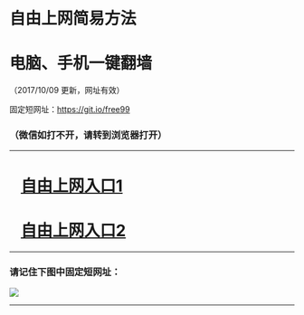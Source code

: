 ﻿# 自由上网简易方法

# 电脑、手机一键翻墙

（2017/10/09 更新，网址有效）

固定短网址：https://git.io/free99

### （微信如打不开，请转到浏览器打开）


***





# &nbsp;&nbsp; <a href="http://ft2652218430.fwq-tz-1001.info/fwqtz01.html?t=100900130010 " target="_blank">自由上网入口1</a>
# &nbsp;&nbsp; <a href="http://ft2272825191.fwq-tz-1002.info/fwqtz02.html?t=100900122766 " target="_blank">自由上网入口2</a>
***

### 请记住下图中固定短网址：

<img src="https://s3-us-west-2.amazonaws.com/fwq-1001/yjfq-20170905okok.png" /> 


***

